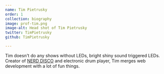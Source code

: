 ```yaml
---
name: Tim Pietrusky
order: 1
collection: biography
image: prof-tim.png
image-alt: Head shot of Tim Pietrusky
twitter: TimPietrusky
github: TimPietrusky

---
```

Tim doesn't do any shows without LEDs, bright shiny sound triggered LEDs. Creator of [NERD DISCO](https://github.com/NERDDISCO) and electronic drum player, Tim merges web development with a lot of fun things.
